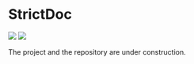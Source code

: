# StrictDoc

![](https://github.com/stanislaw/strictdoc/workflows/StrictDoc%20on%20macOS/badge.svg)
![](https://github.com/stanislaw/strictdoc/workflows/StrictDoc%20on%20Linux/badge.svg)

The project and the repository are under construction.
